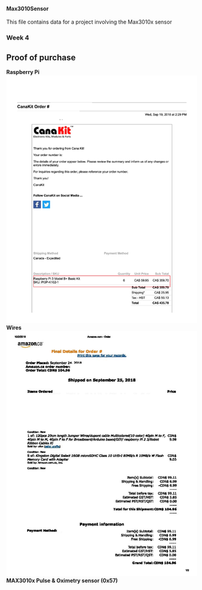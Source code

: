 #### Max3010Sensor
This file contains data for a project involving the Max3010x sensor

### Week 4
## Proof of purchase
**Raspberry Pi**
![alt text](https://github.com/gsmann997/Max3010Sensor/blob/master/Invoices/Pi_invoice.jpg)
**Wires**
![alt text](https://github.com/gsmann997/Max3010Sensor/blob/master/Invoices/Wires_receipt.jpg)
**MAX3010x Pulse & Oximetry sensor (0x57)**


